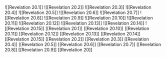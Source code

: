 ![[Revelation 20.1]]
![[Revelation 20.2]]
![[Revelation 20.3]]
![[Revelation 20.4]]
![[Revelation 20.5]]
![[Revelation 20.6]]
![[Revelation 20.7]]
![[Revelation 20.8]]
![[Revelation 20.9]]
![[Revelation 20.10]]
![[Revelation 20.11]]
![[Revelation 20.12]]
![[Revelation 20.13]]
![[Revelation 20.14]]
![[Revelation 20.15]]
[[Revelation 20.1]]
[[Revelation 20.10]]
[[Revelation 20.11]]
[[Revelation 20.12]]
[[Revelation 20.13]]
[[Revelation 20.14]]
[[Revelation 20.15]]
[[Revelation 20.2]]
[[Revelation 20.3]]
[[Revelation 20.4]]
[[Revelation 20.5]]
[[Revelation 20.6]]
[[Revelation 20.7]]
[[Revelation 20.8]]
[[Revelation 20.9]]
[[Revelation 20]]
